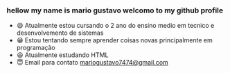 ### hellow my name is mario gustavo welcomo to my github profile 
- 😄 Atualmente estou cursando o 2 ano do ensino medio em tecnico e desenvolvemento de sistemas 
- 😁 Estou tentando sempre aprender coisas novas principalmente em programação 
- 😆 Atualmente estudando HTML
- 😇 Email para contato mariogustavo7474@gmail.com
